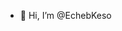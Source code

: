 - 👋 Hi, I’m @EchebKeso


<!---
EchebKeso/EchebKeso is a ✨ special ✨ repository because its `README.md` (this file) appears on your GitHub profile.
You can click the Preview link to take a look at your changes.
--->
